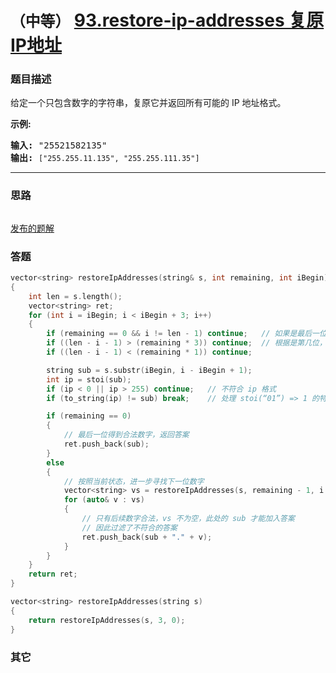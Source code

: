 # `（中等）` [93.restore-ip-addresses 复原IP地址](https://leetcode-cn.com/problems/restore-ip-addresses/)

### 题目描述
<p>给定一个只包含数字的字符串，复原它并返回所有可能的 IP 地址格式。</p>
<p><strong>示例:</strong></p>
<pre><strong>输入:</strong> "25521582135"
<strong>输出:</strong> <code>["255.255.11.135", "255.255.111.35"]</code></pre>

---
### 思路
```

```

[发布的题解](https://leetcode-cn.com/problems/restore-ip-addresses/solution/93-by-ikaruga/)

### 答题
``` C++
vector<string> restoreIpAddresses(string& s, int remaining, int iBegin)
{
	int len = s.length();
	vector<string> ret;
	for (int i = iBegin; i < iBegin + 3; i++)
	{
		if (remaining == 0 && i != len - 1) continue;	// 如果是最后一位，必须匹配到字符串结尾
		if ((len - i - 1) > (remaining * 3)) continue;	// 根据是第几位，确定在字符串中的可能位置
		if ((len - i - 1) < (remaining * 1)) continue;

		string sub = s.substr(iBegin, i - iBegin + 1);
		int ip = stoi(sub);
		if (ip < 0 || ip > 255) continue;	// 不符合 ip 格式
		if (to_string(ip) != sub) break;	// 处理 stoi(“01”) => 1 的特殊情况

		if (remaining == 0)
		{
			// 最后一位得到合法数字，返回答案
			ret.push_back(sub);
		}
		else
		{
			// 按照当前状态，进一步寻找下一位数字
			vector<string> vs = restoreIpAddresses(s, remaining - 1, i + 1);
			for (auto& v : vs)
			{
				// 只有后续数字合法，vs 不为空，此处的 sub 才能加入答案
				// 因此过滤了不符合的答案
				ret.push_back(sub + "." + v);
			}
		}
	}
	return ret;
}

vector<string> restoreIpAddresses(string s)
{
	return restoreIpAddresses(s, 3, 0);
}
```

### 其它
``` C++

```

